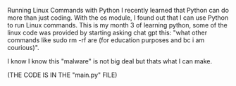 Running Linux Commands with Python
I recently learned that Python can do more than just coding. With the os module, I found out that I can use Python to run Linux commands. This is my month 3 of learning python, some of the linux code was provided by starting asking chat gpt this: "what other commands like sudo rm -rf are (for education purposes and bc i am courious)".

I know I know this "malware" is not big deal but thats what I can make.

(THE CODE IS IN THE "main.py" FILE)
